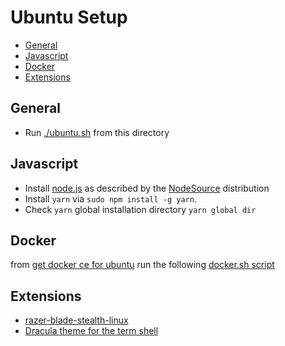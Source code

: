 # Ubuntu Setup

<!-- START doctoc generated TOC please keep comment here to allow auto update -->
<!-- DON'T EDIT THIS SECTION, INSTEAD RE-RUN doctoc TO UPDATE -->


- [General](#general)
- [Javascript](#javascript)
- [Docker](#docker)
- [Extensions](#extensions)

<!-- END doctoc generated TOC please keep comment here to allow auto update -->

## General

* Run [./ubuntu.sh](./ubuntu.sh) from this directory

## Javascript

* Install [node.js][] as described by the [NodeSource](https://github.com/nodesource/distributions/blob/master/README.md) distribution
* Install ``yarn`` via ``sudo npm install -g yarn``.
* Check ``yarn`` global installation directory ``yarn global dir``

## Docker

from [get docker ce for ubuntu](https://docs.docker.com/install/linux/docker-ce/ubuntu/) run the following [docker.sh script](./docker.sh)


## Extensions

* [razer-blade-stealth-linux](https://github.com/rolandguelle/razer-blade-stealth-linux)
* [Dracula theme for the term shell](https://github.com/dracula/gnome-terminal)


[node.js]: https://nodejs.org/en/